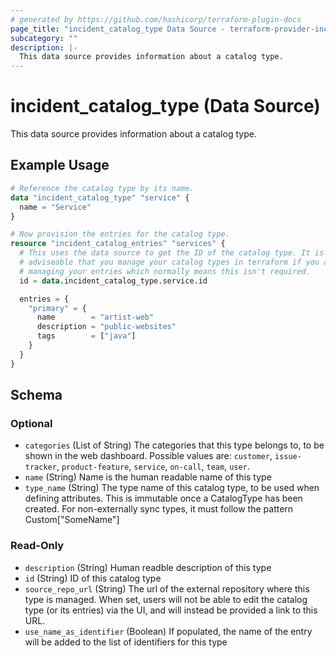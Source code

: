 ```yaml
---
# generated by https://github.com/hashicorp/terraform-plugin-docs
page_title: "incident_catalog_type Data Source - terraform-provider-incident"
subcategory: ""
description: |-
  This data source provides information about a catalog type.
---
```


# incident_catalog_type (Data Source)

This data source provides information about a catalog type.

## Example Usage

```terraform
# Reference the catalog type by its name.
data "incident_catalog_type" "service" {
  name = "Service"
}

# Now provision the entries for the catalog type.
resource "incident_catalog_entries" "services" {
  # This uses the data source to get the ID of the catalog type. It is usually
  # adviseable that you manage your catalog types in terraform if you are also
  # managing your entries which normally means this isn't required.
  id = data.incident_catalog_type.service.id

  entries = {
    "primary" = {
      name        = "artist-web"
      description = "public-websites"
      tags        = ["java"]
    }
  }
}
```

<!-- schema generated by tfplugindocs -->
## Schema

### Optional

- `categories` (List of String) The categories that this type belongs to, to be shown in the web dashboard. Possible values are: `customer`, `issue-tracker`, `product-feature`, `service`, `on-call`, `team`, `user`.
- `name` (String) Name is the human readable name of this type
- `type_name` (String) The type name of this catalog type, to be used when defining attributes. This is immutable once a CatalogType has been created. For non-externally sync types, it must follow the pattern Custom["SomeName"]

### Read-Only

- `description` (String) Human readble description of this type
- `id` (String) ID of this catalog type
- `source_repo_url` (String) The url of the external repository where this type is managed. When set, users will not be able to edit the catalog type (or its entries) via the UI, and will instead be provided a link to this URL.
- `use_name_as_identifier` (Boolean) If populated, the name of the entry will be added to the list of identifiers for this type



